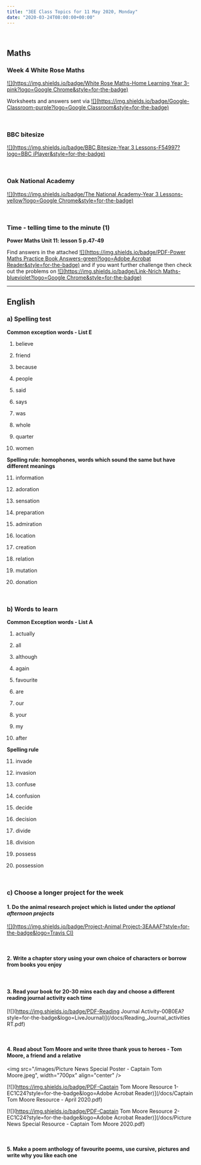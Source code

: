 ```yaml
---
title: "3EE Class Topics for 11 May 2020, Monday"
date: "2020-03-24T08:00:00+00:00"
---
```


&nbsp;

## Maths

### Week 4 White Rose Maths 
[![](https://img.shields.io/badge/White Rose Maths-Home Learning Year 3-pink?logo=Google Chrome&style=for-the-badge)](https://whiterosemaths.com/homelearning/year-3/)

Worksheets and answers sent via [![](https://img.shields.io/badge/Google-Classroom-purple?logo=Google Classroom&style=for-the-badge)](https://classroom.google.com)

<br>

### BBC bitesize 
[![](https://img.shields.io/badge/BBC Bitesize-Year 3 Lessons-F54997?logo=BBC iPlayer&style=for-the-badge)](https://www.bbc.co.uk/bitesize/tags/zmyxxyc/year-3-lessons/)

<br>

### Oak National Academy 
[![](https://img.shields.io/badge/The National Academy-Year 3 Lessons-yellow?logo=Google Chrome&style=for-the-badge)](https://www.thenational.academy/online-classroom/year-3/#schedule)

<br>

### Time - telling time to the minute (1)

**Power Maths Unit 11: lesson 5 p.47-49**

Find answers in the attached [![](https://img.shields.io/badge/PDF-Power Maths Practice Book Answers-green?logo=Adobe Acrobat Reader&style=for-the-badge)](/docs/powermaths/y3/pm_y3_u11_practicebookanswers.pdf) and if you want further challenge then check out the problems on [![](https://img.shields.io/badge/Link-Nrich Maths-blueviolet?logo=Google Chrome&style=for-the-badge)](https://nrich.maths.org)

<hr>

## English

### a) Spelling test

**Common exception words - List E**

1. believe

2. friend

3. because

4. people

5. said

6. says

7. was

8. whole

9. quarter

10. women

**Spelling rule: homophones, words which sound the same but have different meanings**

11. information

12. adoration

13. sensation

14. preparation

15. admiration

16. location

17. creation

18. relation

19. mutation

20. donation

<br>

### b) Words to learn

**Common Exception words - List A**

1. actually 

2. all 

3. although 

4. again 

5. favourite 

6. are 

7. our 

8. your 

9. my 

10. after

**Spelling rule**

11. invade 

12. invasion 

13. confuse 

14. confusion 

15. decide 

16. decision 

17. divide 

18. division 

19. possess 

20. possession

<br>

### c) Choose a longer project for the week

#### 1. Do the animal research project which is listed under the *optional afternoon projects* 

[![](https://img.shields.io/badge/Project-Animal Project-3EAAAF?style=for-the-badge&logo=Travis CI)](/projects/project2/)

<br>

#### 2. Write a chapter story using your own choice of characters or borrow from books you enjoy

<br>

#### 3. Read your book for 20-30 mins each day and choose a different reading journal activity each time

[![](https://img.shields.io/badge/PDF-Reading Journal Activity-00B0EA?style=for-the-badge&logo=LiveJournal)](/docs/Reading_Journal_activities RT.pdf)

<br>

#### 4. Read about Tom Moore and write three thank yous to heroes - Tom Moore, a friend and a relative

<img src="/images/Picture News Special Poster - Captain Tom Moore.jpeg", width="700px" align="center" />

[![](https://img.shields.io/badge/PDF-Captain Tom Moore Resource 1-EC1C24?style=for-the-badge&logo=Adobe Acrobat Reader)](/docs/Captain Tom Moore Resource - April 2020.pdf)

[![](https://img.shields.io/badge/PDF-Captain Tom Moore Resource 2-EC1C24?style=for-the-badge&logo=Adobe Acrobat Reader)](/docs/Picture News Special Resource - Captain Tom Moore 2020.pdf)

<br>

#### 5. Make a poem anthology of favourite poems, use cursive, pictures and write why you like each one



<br/>
<br/>

